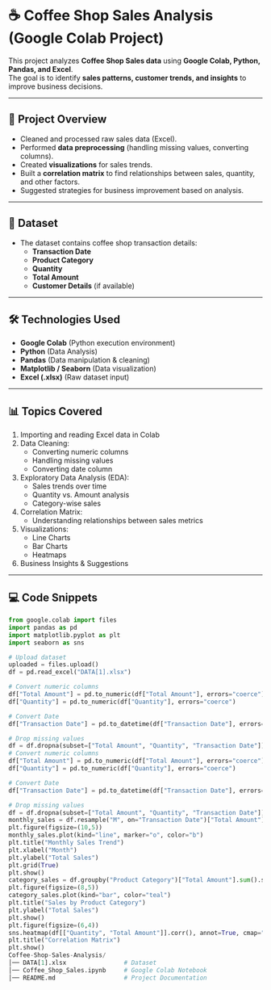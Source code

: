 # ☕ Coffee Shop Sales Analysis (Google Colab Project)

This project analyzes **Coffee Shop Sales data** using **Google Colab, Python, Pandas, and Excel**.  
The goal is to identify **sales patterns, customer trends, and insights** to improve business decisions.  

---

## 📌 Project Overview
- Cleaned and processed raw sales data (Excel).
- Performed **data preprocessing** (handling missing values, converting columns).
- Created **visualizations** for sales trends.
- Built a **correlation matrix** to find relationships between sales, quantity, and other factors.
- Suggested strategies for business improvement based on analysis.

---

## 📂 Dataset
- The dataset contains coffee shop transaction details:
  - **Transaction Date**
  - **Product Category**
  - **Quantity**
  - **Total Amount**
  - **Customer Details** (if available)

---

## 🛠️ Technologies Used
- **Google Colab** (Python execution environment)
- **Python** (Data Analysis)
- **Pandas** (Data manipulation & cleaning)
- **Matplotlib / Seaborn** (Data visualization)
- **Excel (.xlsx)** (Raw dataset input)

---

## 📊 Topics Covered
1. Importing and reading Excel data in Colab  
2. Data Cleaning:
   - Converting numeric columns
   - Handling missing values
   - Converting date column  
3. Exploratory Data Analysis (EDA):
   - Sales trends over time
   - Quantity vs. Amount analysis
   - Category-wise sales  
4. Correlation Matrix:
   - Understanding relationships between sales metrics  
5. Visualizations:
   - Line Charts
   - Bar Charts
   - Heatmaps  
6. Business Insights & Suggestions  

---

## 💻 Code Snippets
```python
from google.colab import files
import pandas as pd
import matplotlib.pyplot as plt
import seaborn as sns

# Upload dataset
uploaded = files.upload()
df = pd.read_excel("DATA[1].xlsx")

# Convert numeric columns
df["Total Amount"] = pd.to_numeric(df["Total Amount"], errors="coerce")
df["Quantity"] = pd.to_numeric(df["Quantity"], errors="coerce")

# Convert Date
df["Transaction Date"] = pd.to_datetime(df["Transaction Date"], errors="coerce")

# Drop missing values
df = df.dropna(subset=["Total Amount", "Quantity", "Transaction Date"])
# Convert numeric columns
df["Total Amount"] = pd.to_numeric(df["Total Amount"], errors="coerce")
df["Quantity"] = pd.to_numeric(df["Quantity"], errors="coerce")

# Convert Date
df["Transaction Date"] = pd.to_datetime(df["Transaction Date"], errors="coerce")

# Drop missing values
df = df.dropna(subset=["Total Amount", "Quantity", "Transaction Date"])
monthly_sales = df.resample("M", on="Transaction Date")["Total Amount"].sum()
plt.figure(figsize=(10,5))
monthly_sales.plot(kind="line", marker="o", color="b")
plt.title("Monthly Sales Trend")
plt.xlabel("Month")
plt.ylabel("Total Sales")
plt.grid(True)
plt.show()
category_sales = df.groupby("Product Category")["Total Amount"].sum().sort_values(ascending=False)
plt.figure(figsize=(8,5))
category_sales.plot(kind="bar", color="teal")
plt.title("Sales by Product Category")
plt.ylabel("Total Sales")
plt.show()
plt.figure(figsize=(6,4))
sns.heatmap(df[["Quantity", "Total Amount"]].corr(), annot=True, cmap="coolwarm", linewidths=0.5)
plt.title("Correlation Matrix")
plt.show()
Coffee-Shop-Sales-Analysis/
│── DATA[1].xlsx                # Dataset
│── Coffee_Shop_Sales.ipynb     # Google Colab Notebook
│── README.md                   # Project Documentation


